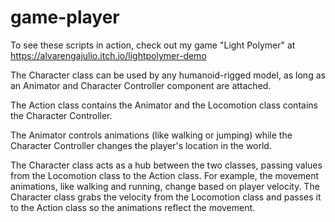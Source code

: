 # game-player

To see these scripts in action, check out my game "Light Polymer" at https://alvarengajulio.itch.io/lightpolymer-demo

The Character class can be used by any humanoid-rigged model, as long as an Animator and Character Controller component are attached.

The Action class contains the Animator and the Locomotion class contains the Character Controller.

The Animator controls animations (like walking or jumping) while the Character Controller changes the player's location in the world.

The Character class acts as a hub between the two classes, passing values from the Locomotion class to the Action class. For example, the movement animations, like walking and running, change based on player velocity. The Character class grabs the velocity from the Locomotion class and passes it to the Action class so the animations reflect the movement.

